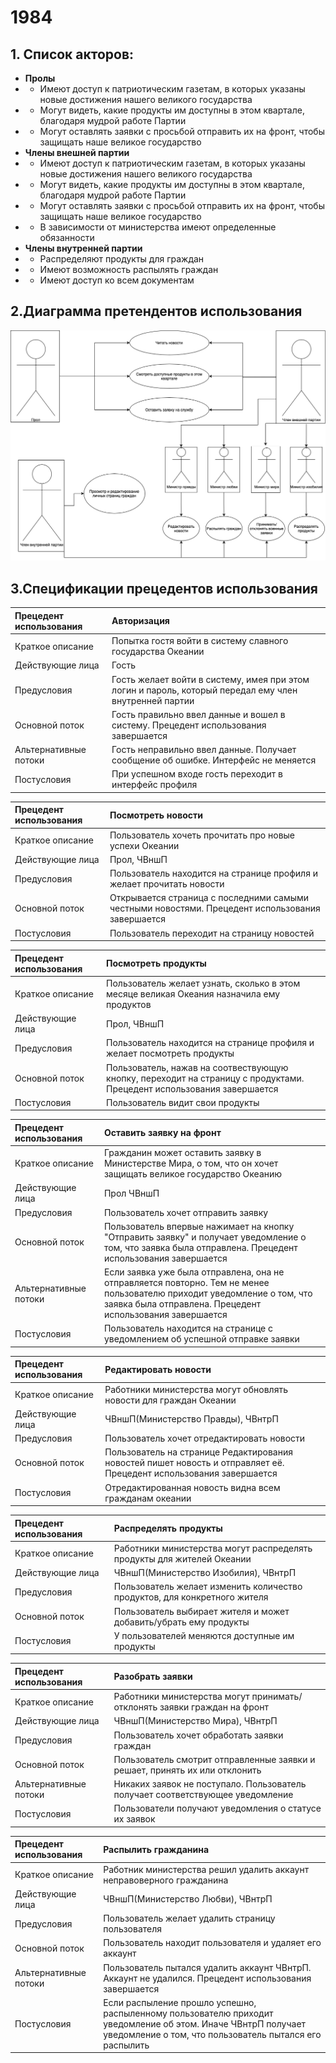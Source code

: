 # 1984
## 1. Список акторов:
- **Пролы**
- - Имеют доступ к патриотическим газетам, в которых указаны новые достижения нашего великого государства
- - Могут видеть, какие продукты им доступны в этом квартале, благодаря мудрой работе Партии
- - Могут оставлять заявки с просьбой отправить их на фронт, чтобы защищать наше великое государство
- **Члены внешней партии**
- - Имеют доступ к патриотическим газетам, в которых указаны новые достижения нашего великого государства
- - Могут видеть, какие продукты им доступны в этом квартале, благодаря мудрой работе Партии
- - Могут оставлять заявки с просьбой отправить их на фронт, чтобы защищать наше великое государство
- - В зависимости от министерства имеют определенные обязанности
- **Члены внутренней партии**
- - Распределяют продукты для граждан
- - Имеют возможность распылять граждан
- - Имеют доступ ко всем документам

## 2.Диаграмма претендентов использования
![Use Cases](https://github.com/Astrid-and-Stormy/1984/blob/main/Use%20Cases.drawio-2.png)


## 3.Спецификации прецедентов использования

| Прецедент использования | Авторизация |
| :------ | :--- |
| Краткое описание | Попытка гостя войти в систему славного государства Океании |
| Действующие лица | Гость |
| Предусловия | Гость желает войти в систему, имея при этом логин и пароль, который передал ему член внутренней партии |
| Основной поток | Гость правильно ввел данные и вошел в систему. Прецедент использования завершается|
| Альтернативные потоки | Гость неправильно ввел данные. Получает сообщение об ошибке. Интерфейс не меняется |
| Постусловия | При успешном входе гость переходит в интерфейс профиля |

| Прецедент использования | Посмотреть новости |
| :------ | :--- |
| Краткое описание | Пользователь хочеть прочитать про новые успехи Океании |
| Действующие лица | Прол, ЧВншП |
| Предусловия | Пользователь находится на странице профиля и желает прочитать новости |
| Основной поток | Открывается страница с последними самыми честными новостями. Прецедент использования завершается |
| Постусловия | Пользователь переходит на страницу новостей |

| Прецедент использования | Посмотреть продукты |
| :------ | :--- |
| Краткое описание | Пользователь желает узнать, сколько в этом месяце великая Океания назначила ему продуктов|
| Действующие лица | Прол, ЧВншП |
| Предусловия | Пользователь находится на странице профиля и желает посмотреть продукты |
| Основной поток | Пользователь, нажав на соотвествующую кнопку, переходит на страницу с продуктами. Прецедент использования завершается|
| Постусловия | Пользователь видит свои продукты |

| Прецедент использования | Оставить заявку на фронт|
| :------ | :--- |
| Краткое описание | Гражданин может оставить заявку в Министерстве Мира, о том, что он хочет защищать великое государство Океанию|
| Действующие лица | Прол ЧВншП |
| Предусловия | Пользователь хочет отправить заявку |
| Основной поток | Пользователь впервые нажимает на кнопку "Отправить заявку" и получает уведомление о том, что заявка была отправлена. Прецедент использования завершается |
| Альтернативные потоки | Если заявка уже была отправлена, она не отправляется повторно. Тем не менее пользователю приходит уведомление о том, что заявка была отправлена. Прецедент использования завершается|
| Постусловия | Пользователь находится на странице с уведомлением об успешной отправке заявки |

| Прецедент использования | Редактировать новости |
| :------ | :--- |
| Краткое описание | Работники министерства могут обновлять новости для граждан Океании |
| Действующие лица | ЧВншП(Министерство Правды), ЧВнтрП |
| Предусловия | Пользователь хочет отредактировать новости |
| Основной поток | Пользователь на странице Редактирования новостей пишет новость и отправляет её. Прецедент использования завершается|
| Постусловия | Отредактированная новость видна всем гражданам океании |

| Прецедент использования | Распределять продукты |
| :------ | :--- |
| Краткое описание | Работники министерства могут распределять продукты для жителей Океании|
| Действующие лица | ЧВншП(Министерство Изобилия), ЧВнтрП|
| Предусловия | Пользователь желает изменить количество продуктов, для конкретного жителя|
| Основной поток | Пользователь выбирает жителя и может добавить/убрать ему продукты|
| Постусловия | У пользователей меняются доступные им продукты|

| Прецедент использования | Разобрать заявки |
| :------ | :--- |
| Краткое описание | Работники министерства могут принимать/отклонять заявки граждан на фронт|
| Действующие лица | ЧВншП(Министерство Мира), ЧВнтрП|
| Предусловия | Пользователь хочет обработать заявки граждан|
| Основной поток | Пользователь смотрит отправленные заявки и решает, принять их или отклонить|
| Альтернативные потоки | Никаких заявок не поступало. Пользователь получает соответствующее уведомление  |
| Постусловия | Пользователи получают уведомления о статусе их заявок|

| Прецедент использования | Распылить гражданина |
| :------ | :--- |
| Краткое описание | Работник министерства решил удалить аккаунт неправоверного гражданина |
| Действующие лица | ЧВншП(Министерство Любви), ЧВнтрП |
| Предусловия | Пользователь желает удалить страницу пользователя |
| Основной поток | Пользователь находит пользователя и удаляет его аккаунт|
| Альтернативные потоки | Пользователь пытался удалить аккаунт ЧВнтрП. Аккаунт не удалился. Прецедент использования завершается|
| Постусловия | Если распыление прошло успешно, распыленному пользователю приходит уведомление об этом. Иначе ЧВнтрП получает уведомление о том, что пользователь пытался его распылить|
